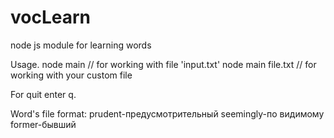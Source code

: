 # vocLearn
node js module for learning words

Usage.
node main // for working with file 'input.txt'
node main file.txt // for working with your custom file

For quit enter q.

Word's file format:
  prudent-предусмотрительный
  seemingly-по видимому
  former-бывший
